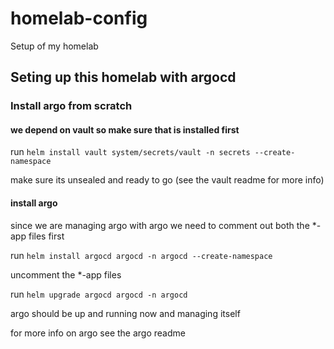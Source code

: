 # homelab-config

Setup of my homelab

## Seting up this homelab with argocd

### Install argo from scratch

#### we depend on vault so make sure that is installed first

run `helm install vault system/secrets/vault -n secrets --create-namespace`

make sure its unsealed and ready to go (see the vault readme for more info)

#### install argo

since we are managing argo with argo we need to comment out both the \*-app files first

run `helm install argocd argocd -n argocd --create-namespace`

uncomment the \*-app files

run `helm upgrade argocd argocd -n argocd`

argo should be up and running now and managing itself

for more info on argo see the argo readme


